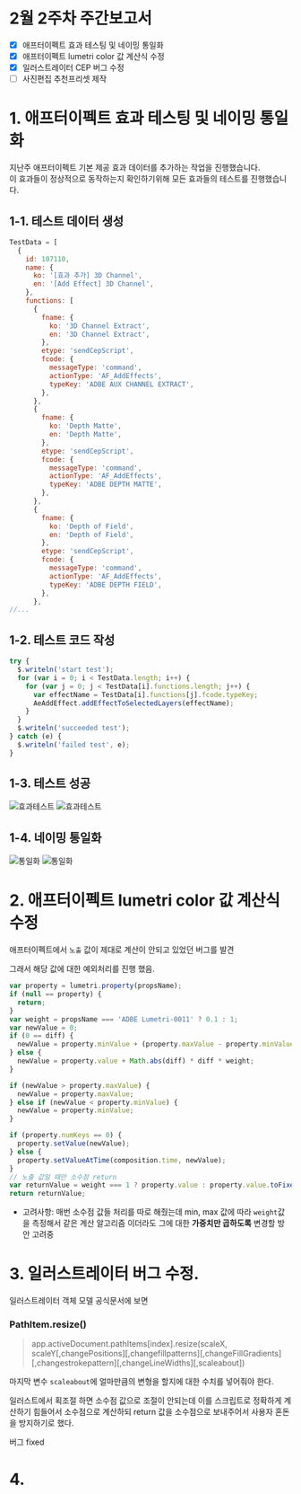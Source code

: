 # 2월 2주차 주간보고서

- [x] 애프터이펙트 효과 테스팅 및 네이밍 통일화
- [x] 애프터이펙트 lumetri color 값 계산식 수정
- [x] 일러스트레이터 CEP 버그 수정
- [ ] 사진편집 추천프리셋 제작

# 1. 애프터이펙트 효과 테스팅 및 네이밍 통일화

지난주 애프터이펙트 기본 제공 효과 데이터를 추가하는 작업을 진행했습니다.  
이 효과들이 정상적으로 동작하는지 확인하기위해 모든 효과들의 테스트를 진행했습니다.

## 1-1. 테스트 데이터 생성

```js
TestData = [
  {
    id: 107110,
    name: {
      ko: '[효과 추가] 3D Channel',
      en: '[Add Effect] 3D Channel',
    },
    functions: [
      {
        fname: {
          ko: '3D Channel Extract',
          en: '3D Channel Extract',
        },
        etype: 'sendCepScript',
        fcode: {
          messageType: 'command',
          actionType: 'AF_AddEffects',
          typeKey: 'ADBE AUX CHANNEL EXTRACT',
        },
      },
      {
        fname: {
          ko: 'Depth Matte',
          en: 'Depth Matte',
        },
        etype: 'sendCepScript',
        fcode: {
          messageType: 'command',
          actionType: 'AF_AddEffects',
          typeKey: 'ADBE DEPTH MATTE',
        },
      },
      {
        fname: {
          ko: 'Depth of Field',
          en: 'Depth of Field',
        },
        etype: 'sendCepScript',
        fcode: {
          messageType: 'command',
          actionType: 'AF_AddEffects',
          typeKey: 'ADBE DEPTH FIELD',
        },
      },
//...
```

## 1-2. 테스트 코드 작성

```js
try {
  $.writeln('start test');
  for (var i = 0; i < TestData.length; i++) {
    for (var j = 0; j < TestData[i].functions.length; j++) {
      var effectName = TestData[i].functions[j].fcode.typeKey;
      AeAddEffect.addEffectToSelectedLayers(effectName);
    }
  }
  $.writeln('succeeded test');
} catch (e) {
  $.writeln('failed test', e);
}
```

## 1-3. 테스트 성공

![효과테스트](./asset/효과테스트.png)
![효과테스트](./asset/효과테스트2.png)

## 1-4. 네이밍 통일화

![통일화](./asset/통일화.png)
![통일화](./asset/통일화2.png)

# 2. 애프터이펙트 lumetri color 값 계산식 수정

애프터이펙트에서 `노출` 값이 제대로 계산이 안되고 있었던 버그를 발견

그래서 해당 값에 대한 예외처리를 진행 했음.

```js
var property = lumetri.property(propsName);
if (null == property) {
  return;
}
var weight = propsName === 'ADBE Lumetri-0011' ? 0.1 : 1;
var newValue = 0;
if (0 == diff) {
  newValue = property.minValue + (property.maxValue - property.minValue) / 2;
} else {
  newValue = property.value + Math.abs(diff) * diff * weight;
}

if (newValue > property.maxValue) {
  newValue = property.maxValue;
} else if (newValue < property.minValue) {
  newValue = property.minValue;
}

if (property.numKeys == 0) {
  property.setValue(newValue);
} else {
  property.setValueAtTime(composition.time, newValue);
}
// 노출 값일 때만 소수점 return
var returnValue = weight === 1 ? property.value : property.value.toFixed(1);
return returnValue;
```

- 고려사항: 매번 소수점 값들 처리를 따로 해줬는데 min, max 값에 따라 `weight`값을 측정해서 같은 계산 알고리즘 이더라도 그에 대한 **가중치만 곱하도록** 변경할 방안 고려중

# 3. 일러스트레이터 버그 수정.

일러스트레이터 객체 모델 공식문서에 보면

### PathItem.resize()

> app.activeDocument.pathItems[index].resize(scaleX, scaleY[,changePositions][,changefillpatterns][,changeFillGradients][,changestrokepattern][,changeLineWidths][,scaleabout])

마지막 변수 `scaleabout`에 얼마만큼의 변형을 할지에 대한 수치를 넣어줘야 한다.

일러스트에서 획조절 하면 소수점 값으로 조절이 안되는데 이를 스크립트로 정확하게 계산하기 힘들어서 소수점으로 계산하되 return 값을 소수점으로 보내주어서 사용자 혼돈을 방지하기로 했다.

버그 fixed

# 4.
